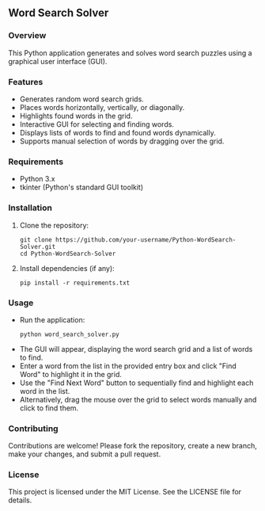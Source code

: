 ## Word Search Solver

### Overview
This Python application generates and solves word search puzzles using a graphical user interface (GUI).

### Features
- Generates random word search grids.
- Places words horizontally, vertically, or diagonally.
- Highlights found words in the grid.
- Interactive GUI for selecting and finding words.
- Displays lists of words to find and found words dynamically.
- Supports manual selection of words by dragging over the grid.

### Requirements
- Python 3.x
- tkinter (Python's standard GUI toolkit)

### Installation
1. Clone the repository:
   ```
   git clone https://github.com/your-username/Python-WordSearch-Solver.git
   cd Python-WordSearch-Solver
   ```
   
2. Install dependencies (if any):
   ```
   pip install -r requirements.txt
   ```

### Usage
- Run the application:
  ```
  python word_search_solver.py
  ```
- The GUI will appear, displaying the word search grid and a list of words to find.
- Enter a word from the list in the provided entry box and click "Find Word" to highlight it in the grid.
- Use the "Find Next Word" button to sequentially find and highlight each word in the list.
- Alternatively, drag the mouse over the grid to select words manually and click to find them.

### Contributing
Contributions are welcome! Please fork the repository, create a new branch, make your changes, and submit a pull request.

### License
This project is licensed under the MIT License. See the LICENSE file for details.
